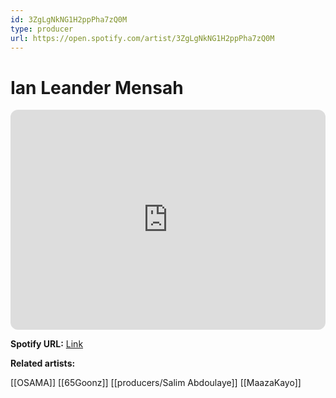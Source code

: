 ```yaml
---
id: 3ZgLgNkNG1H2ppPha7zQ0M
type: producer
url: https://open.spotify.com/artist/3ZgLgNkNG1H2ppPha7zQ0M
---
```

# Ian Leander Mensah

<iframe style="border-radius:12px" src="https://open.spotify.com/embed/artist/3ZgLgNkNG1H2ppPha7zQ0M" width="100%" height="352" frameBorder="0" allowfullscreen="" allow="autoplay; clipboard-write; encrypted-media; fullscreen; picture-in-picture" loading="lazy"></iframe>

**Spotify URL:** [Link](https://open.spotify.com/artist/3ZgLgNkNG1H2ppPha7zQ0M)

**Related artists:**

[[OSAMA]]
[[65Goonz]]
[[producers/Salim Abdoulaye]]
[[MaazaKayo]]
